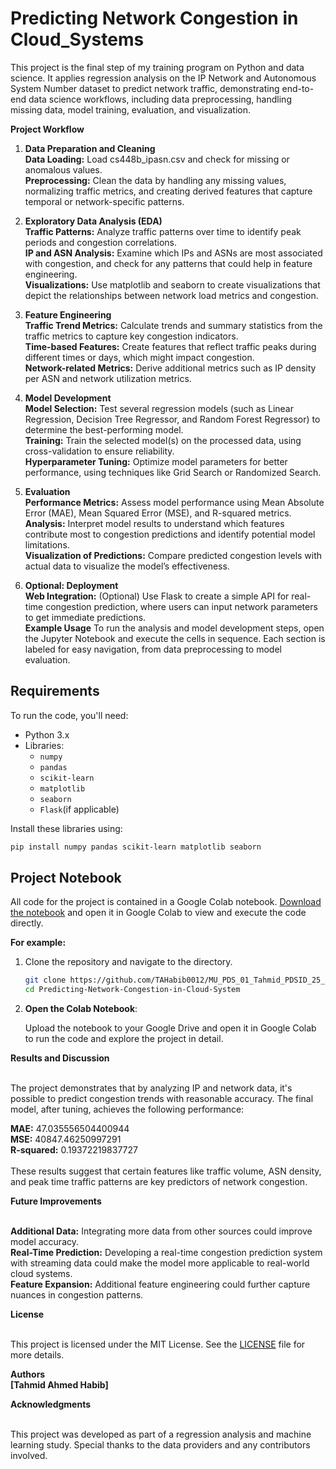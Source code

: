 # Predicting Network Congestion in Cloud_Systems

This project is the final step of my training program on Python and data science. It applies regression analysis on the IP Network and  Autonomous System Number dataset to predict network traffic, demonstrating end-to-end data science workflows, including data preprocessing, handling missing data, model training, evaluation, and visualization.

**Project Workflow**

1. **Data Preparation and Cleaning**
<br>**Data Loading:** Load cs448b_ipasn.csv and check for missing or anomalous values.
<br>**Preprocessing:** Clean the data by handling any missing values, normalizing traffic metrics, and creating derived features that capture temporal or network-specific patterns.

2. **Exploratory Data Analysis (EDA)**
<br>**Traffic Patterns:** Analyze traffic patterns over time to identify peak periods and congestion correlations.
<br>**IP and ASN Analysis:** Examine which IPs and ASNs are most associated with congestion, and check for any patterns that could help in feature engineering.
<br>**Visualizations:** Use matplotlib and seaborn to create visualizations that depict the relationships between network load metrics and congestion.

3. **Feature Engineering**
<br>**Traffic Trend Metrics:** Calculate trends and summary statistics from the traffic metrics to capture key congestion indicators.
<br>**Time-based Features:** Create features that reflect traffic peaks during different times or days, which might impact congestion.
<br>**Network-related Metrics:** Derive additional metrics such as IP density per ASN and network utilization metrics.

4. **Model Development**
<br>**Model Selection:** Test several regression models (such as Linear Regression, Decision Tree Regressor, and Random Forest Regressor) to determine the best-performing model.
<br>**Training:** Train the selected model(s) on the processed data, using cross-validation to ensure reliability.
<br>**Hyperparameter Tuning:** Optimize model parameters for better performance, using techniques like Grid Search or Randomized Search.

5. **Evaluation**
<br>**Performance Metrics:** Assess model performance using Mean Absolute Error (MAE), Mean Squared Error (MSE), and R-squared metrics.
<br>**Analysis:** Interpret model results to understand which features contribute most to congestion predictions and identify potential model limitations.
<br>**Visualization of Predictions:** Compare predicted congestion levels with actual data to visualize the model’s effectiveness.

6. **Optional: Deployment**
<br>**Web Integration:** (Optional) Use Flask to create a simple API for real-time congestion prediction, where users can input network parameters to get immediate predictions.
<br>**Example Usage**
To run the analysis and model development steps, open the Jupyter Notebook and execute the cells in sequence. Each section is labeled for easy navigation, from data preprocessing to model evaluation.

## Requirements

To run the code, you'll need:

- Python 3.x
- Libraries:
  - `numpy`
  - `pandas`
  - `scikit-learn`
  - `matplotlib`
  - `seaborn`
  - `Flask`(if applicable)

Install these libraries using:

```bash
pip install numpy pandas scikit-learn matplotlib seaborn
```

## Project Notebook

All code for the project is contained in a Google Colab notebook. [Download the notebook](link-to-notebook) and open it in Google Colab to view and execute the code directly.

**For example:**

1. Clone the repository and navigate to the directory.


      ```bash
      git clone https://github.com/TAHabib0012/MU_PDS_01_Tahmid_PDSID_25_Predicting_Network_Congestion_in_Cloud_Systems.git
      cd Predicting-Network-Congestion-in-Cloud-System
      ```

2. **Open the Colab Notebook**:

   Upload the notebook to your Google Drive and open it in Google Colab to run the code and explore the project in detail.

**Results and Discussion**

<br>The project demonstrates that by analyzing IP and network data, it's possible to predict congestion trends with reasonable accuracy. The final model, after tuning, achieves the following performance:

**MAE:** 47.035556504400944
<br>**MSE:** 40847.46250997291
<br>**R-squared:** 0.19372219837727
<br><br>These results suggest that certain features like traffic volume, ASN density, and peak time traffic patterns are key predictors of network congestion.

**Future Improvements**

<br>**Additional Data:** Integrating more data from other sources could improve model accuracy.
<br>**Real-Time Prediction:** Developing a real-time congestion prediction system with streaming data could make the model more applicable to real-world cloud systems.
<br>**Feature Expansion:** Additional feature engineering could further capture nuances in congestion patterns.

**License**

<br>This project is licensed under the MIT License. See the [LICENSE](LICENSE) file for more details.

**Authors**
<br>**[Tahmid Ahmed Habib]**

**Acknowledgments**

<br>This project was developed as part of a regression analysis and machine learning study. Special thanks to the data providers and any contributors involved.

